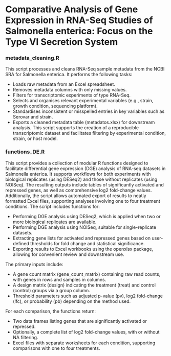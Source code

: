 # Comparative Analysis of Gene Expression in RNA-Seq Studies of Salmonella enterica: Focus on the Type VI Secretion System

### metadata_cleaning.R
This script processes and cleans RNA-Seq sample metadata from the NCBI SRA for Salmonella enterica. It performs the following tasks:
 - Loads raw metadata from an Excel spreadsheet.
 - Removes metadata columns with only missing values.
 - Filters for transcriptomic experiments of type RNA-Seq.
 - Selects and organises relevant experimental variables (e.g., strain, growth condition, sequencing platform).
 - Standardises inconsistent or misspelled entries in key variables such as Serovar and strain.
 - Exports a cleaned metadata table (metadatos.xlsx) for downstream analysis.
This script supports the creation of a reproducible transcriptomic dataset and facilitates filtering by experimental condition, strain, or host model.

### functions_DE.R
This script provides a collection of modular R functions designed to facilitate differential gene expression (DGE) analysis of RNA-seq datasets in Salmonella enterica. It supports workflows for both experiments with biological replicates (using DESeq2) and those without replicates (using NOISeq). The resulting outputs include tables of significantly activated and repressed genes, as well as comprehensive log2 fold-change values. Additionally, the script allows automated export of results to neatly formatted Excel files, supporting analyses involving one to four treatment conditions.
The script includes functions for:
- Performing DGE analysis using DESeq2, which is applied when two or more biological replicates are available.
- Performing DGE analysis using NOISeq, suitable for single-replicate datasets.
- Extracting gene lists for activated and repressed genes based on user-defined thresholds for fold change and statistical significance.
- Exporting results to Excel workbooks using the openxlsx package, allowing for convenient review and downstream use.

The primary inputs include:
- A gene count matrix (gene_count_matrix) containing raw read counts, with genes in rows and samples in columns.
- A design matrix (design) indicating the treatment (treat) and control (control) groups via a group column.
- Threshold parameters such as adjusted p-value (pv), log2 fold-change (lfc), or probability (pb) depending on the method used.

For each comparison, the functions return:
- Two data frames listing genes that are significantly activated or repressed.
- Optionally, a complete list of log2 fold-change values, with or without NA filtering.
- Excel files with separate worksheets for each condition, supporting comparisons with one to four treatments.
